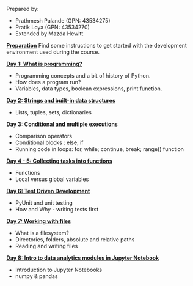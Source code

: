 Prepared by:
- Prathmesh Palande (GPN: 43534275)
- Pratik Loya (GPN: 43534270)
- Extended by Mazda Hewitt

**[Preparation](PREPARATION.md)**
Find some instructions to get started with the development environment used during the course.

**[Day 1: What is programming?](https://github.ldn.swissbank.com/pages/UBSAgileDevCourse/CodeRed-python-course/Day%201/Presentation/#/)** 
- Programming concepts and a bit of history of Python.
- How does a program run?
- Variables, data types, boolean expressions, print function.
    
**[Day 2: Strings and built-in data structures](https://github.ldn.swissbank.com/pages/UBSAgileDevCourse/CodeRed-python-course/Day%201/Presentation/#/)**
- Lists, tuples, sets, dictionaries
    
**[Day 3: Conditional and multiple executions](https://github.ldn.swissbank.com/pages/UBSAgileDevCourse/CodeRed-python-course/Day%202/Presentation/#/)**
- Comparison operators
- Conditional blocks : else, if
- Running code in loops: for, while; continue, break; range() function

**[Day 4 - 5: Collecting tasks into functions](https://github.ldn.swissbank.com/pages/UBSAgileDevCourse/CodeRed-python-course/Day%203/Presentation/#/)**
- Functions
- Local versus global variables

**[Day 6: Test Driven Development](https://github.ldn.swissbank.com/pages/UBSAgileDevCourse/CodeRed-python-course/Day%204/Presentation/#/)** 
- PyUnit and unit testing
- How and Why - writing tests first

**[Day 7: Working with files](https://github.ldn.swissbank.com/pages/UBSAgileDevCourse/CodeRed-python-course/Day%2056/Presentation/#/)**
- What is a filesystem? 
- Directories, folders, absolute and relative paths
- Reading and writing files  

**[Day 8: Intro to data analytics modules in Jupyter Notebook](https://github.ldn.swissbank.com/pages/UBSAgileDevCourse/CodeRed-python-course/Day%209/Presentation/#/)**
- Introduction to Jupyter Notebooks
- numpy & pandas  


